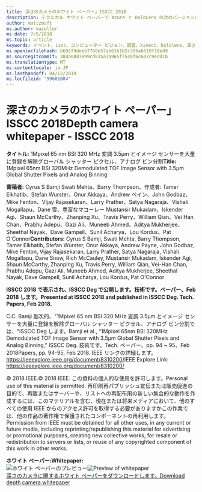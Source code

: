 ```yaml
---
title: 深さのカメラのホワイト ペーパー」ISSCC 2018
description: テクニカル ホワイト ペーパーで Azure と HoloLens の次のバージョンにプロジェクトの Kinect で使用する深度カメラをについて説明します。
author: mattzmsft
ms.author: mazeller
ms.date: 7/5/2018
ms.topic: article
keywords: イベント、iscc、コンピューター ビジョン、調査、kinect、hololens、深さ、図表
ms.openlocfilehash: b692f9deeb7768e57ab6161b2c356a6610f18ed9
ms.sourcegitcommit: 384b0087899cd835a3a965f75c6f6c607c9edd1b
ms.translationtype: MT
ms.contentlocale: ja-JP
ms.lasthandoff: 04/12/2019
ms.locfileid: "59601084"
---
```

# <a name="depth-camera-whitepaper---isscc-2018"></a><span data-ttu-id="fc803-104">深さのカメラのホワイト ペーパー」ISSCC 2018</span><span class="sxs-lookup"><span data-stu-id="fc803-104">Depth camera whitepaper - ISSCC 2018</span></span>

<span data-ttu-id="fc803-105">**タイトル:** 1Mpixel 65 nm BSI 320 MHz 変調 3.5μm とイメージ センサーを大量に登録を解除グローバル シャッター ピクセル、アナログ ビン分割</span><span class="sxs-lookup"><span data-stu-id="fc803-105">**Title:** 1Mpixel 65nm BSI 320MHz Demodulated TOF Image Sensor with 3.5μm Global Shutter Pixels and Analog Binning</span></span>

<span data-ttu-id="fc803-106">**寄稿者:** Cyrus S Bamji Swati Mehta、Barry Thompson、作成者: Tamer Elkhatib、Stefan Wurster、Onur Akkaya、Andrew ペイン、John Godbaz、Mike Fenton、Vijay Rajasekaran、Larry Prather、Satya Nagaraja、Vishali Mogallapu、Dane 雪、豊富なマコーレー Mustansir Mukadam、Iskender Agi、Shaun McCarthy、Zhanping Xu、Travis Perry、William Qian、Vei Han Chan、Prabhu Adepu、Gazi Ali、Muneeb Ahmed、Aditya Mukherjee、Sheethal Nayak、Dave Gampell、Sunil Acharya、Lou Kordus、Pat O'Connor</span><span class="sxs-lookup"><span data-stu-id="fc803-106">**Contributors:** Cyrus S Bamji, Swati Mehta, Barry Thompson, Tamer Elkhatib, Stefan Wurster, Onur Akkaya, Andrew Payne, John Godbaz, Mike Fenton, Vijay Rajasekaran, Larry Prather, Satya Nagaraja, Vishali Mogallapu, Dane Snow, Rich McCauley, Mustansir Mukadam, Iskender Agi, Shaun McCarthy, Zhanping Xu, Travis Perry, William Qian, Vei-Han Chan, Prabhu Adepu, Gazi Ali, Muneeb Ahmed, Aditya Mukherjee, Sheethal Nayak, Dave Gampell, Sunil Acharya, Lou Kordus, Pat O'Connor</span></span>

<span data-ttu-id="fc803-107">**ISSCC 2018 で表示され、ISSCC Deg で公開します。技術です。ペーパー、Feb 2018 します。**</span><span class="sxs-lookup"><span data-stu-id="fc803-107">**Presented at ISSCC 2018 and published in ISSCC Deg. Tech. Papers, Feb 2018.**</span></span>

<span data-ttu-id="fc803-108">C.</span><span class="sxs-lookup"><span data-stu-id="fc803-108">C.</span></span> <span data-ttu-id="fc803-109">Bamji 副次的、"1Mpixel 65 nm BSI 320 MHz 変調 3.5μm とイメージ センサーを大量に登録を解除グローバル シャッター ピクセル、アナログ ビン分割では、"ISSCC Deg します。</span><span class="sxs-lookup"><span data-stu-id="fc803-109">Bamji et al., “1Mpixel 65nm BSI 320MHz Demodulated TOF Image Sensor with 3.5μm Global Shutter Pixels and Analog Binning,” ISSCC Deg.</span></span> <span data-ttu-id="fc803-110">技術です。</span><span class="sxs-lookup"><span data-stu-id="fc803-110">Tech.</span></span> <span data-ttu-id="fc803-111">ペーパー、pp. 94 ~ 95、Feb 2018</span><span class="sxs-lookup"><span data-stu-id="fc803-111">Papers, pp. 94-95, Feb 2018.</span></span> <span data-ttu-id="fc803-112">IEEE リンクの詳細します。 https://ieeexplore.ieee.org/document/8310200/</span><span class="sxs-lookup"><span data-stu-id="fc803-112">IEEE Explore Link: https://ieeexplore.ieee.org/document/8310200/</span></span>

<span data-ttu-id="fc803-113">© 2018 IEEE.</span><span class="sxs-lookup"><span data-stu-id="fc803-113">© 2018 IEEE.</span></span> <span data-ttu-id="fc803-114">この資料の個人的な使用を許可します。</span><span class="sxs-lookup"><span data-stu-id="fc803-114">Personal use of this material is permitted.</span></span> <span data-ttu-id="fc803-115">再印刷再パブリッシュ宣伝または販売促進の目的で、再販またはサーバーや、リストへの再配布用の新しい集合的な動作を作成するには、このマテリアルを含む、現在または将来メディアにおいて、他のすべての使用 IEEE からのアクセス許可を取得する必要がありますかこの作業では、他の作品の著作権で保護されたコンポーネントの再利用します。</span><span class="sxs-lookup"><span data-stu-id="fc803-115">Permission from IEEE must be obtained for all other uses, in any current or future media, including reprinting/republishing this material for advertising or promotional purposes, creating new collective works, for resale or redistribution to servers or lists, or reuse of any copyrighted component of this work in other works.</span></span>

<span data-ttu-id="fc803-116">**ホワイト ペーパー:**</span><span class="sxs-lookup"><span data-stu-id="fc803-116">**Whitepaper:**</span></span><br>
<span data-ttu-id="fc803-117">![ホワイト ペーパーのプレビュー](images/depth-camera-isscc.PNG)</span><span class="sxs-lookup"><span data-stu-id="fc803-117">![Preview of whitepaper](images/depth-camera-isscc.PNG)</span></span><br>
[<span data-ttu-id="fc803-118">深さのカメラに関するホワイト ペーパーをダウンロードします。</span><span class="sxs-lookup"><span data-stu-id="fc803-118">Download depth camera whitepaper</span></span>](images/Depth-Camera-ISSCC-2018.pdf)
